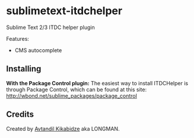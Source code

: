 sublimetext-itdchelper
======================

Sublime Text 2/3 ITDC helper plugin

Features:
- CMS autocomplete

Installing
----------
**With the Package Control plugin:** The easiest way to install ITDCHelper is through Package Control, which can be found at this site: http://wbond.net/sublime_packages/package_control

## Credits



Created by [Avtandil Kikabidze][0] aka LONGMAN.

 [0]: mailto:akalongman@gmail.com